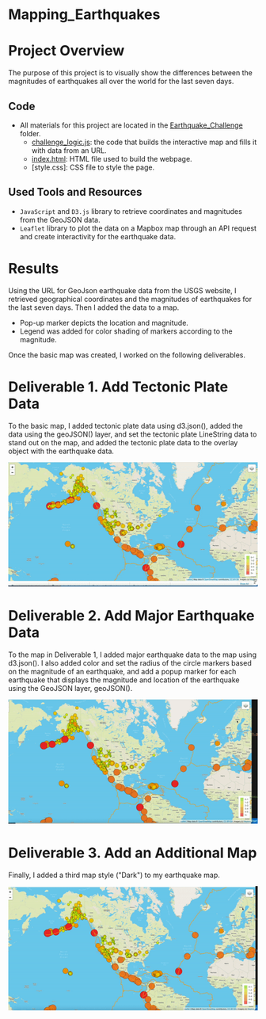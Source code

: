 # Mapping_Earthquakes
# Project Overview
The purpose of this project is to visually show the differences between the magnitudes of earthquakes all over the world for the last seven days.

## Code
- All materials for this project are located in the [Earthquake_Challenge]() folder.
    - [challenge_logic.js](): the code that builds the interactive map and fills it with data from an URL.
    - [index.html](): HTML file used to build the webpage. 
    - [style.css]: CSS file to style the page.

## Used Tools and Resources
- ```JavaScript``` and ```D3.js``` library to retrieve coordinates and magnitudes from the GeoJSON data.
- ```Leaflet``` library to plot the data on a Mapbox map through an API request and create interactivity for the earthquake data.

# Results

Using the URL for GeoJson earthquake data from the USGS website, I retrieved geographical coordinates and the magnitudes of earthquakes for the last seven days. Then I added the data to a map. 
- Pop-up marker depicts the location and magnitude. 
- Legend was added for color shading of markers according to the magnitude.

Once the basic map was created, I worked on the following deliverables.

# Deliverable 1. Add Tectonic Plate Data
To the basic map, I added tectonic plate data using d3.json(), added the data using the geoJSON() layer, and set the tectonic plate LineString data to stand out on the map, and added the tectonic plate data to the overlay object with the earthquake data.

![](https://github.com/Aigerim-Zh/Mapping_Earthquakes/blob/main/Earthquake_Challenge/Del1_GIF.gif)

# Deliverable 2. Add Major Earthquake Data
To the map in Deliverable 1, I added major earthquake data to the map using d3.json(). I also added color and set the radius of the circle markers based on the magnitude of an earthquake, and add a popup marker for each earthquake that displays the magnitude and location of the earthquake using the GeoJSON layer, geoJSON(). 

![](https://github.com/Aigerim-Zh/Mapping_Earthquakes/blob/main/Earthquake_Challenge/Del2_GIF.gif)

# Deliverable 3. Add an Additional Map
Finally, I added a third map style ("Dark") to my earthquake map.

![](https://github.com/Aigerim-Zh/Mapping_Earthquakes/blob/main/Earthquake_Challenge/Del3_GIF.gif)